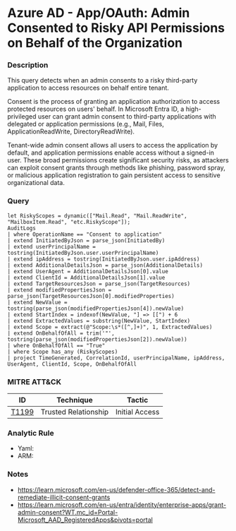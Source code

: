 # Azure AD - App/OAuth: Admin Consented to Risky API Permissions on Behalf of the Organization

### Description
This query detects when an admin consents to a risky third-party application to access resources on behalf entire tenant.

Consent is the process of granting an application authorization to access protected resources on users' behalf. In Microsoft Entra ID, a high-privileged user can grant admin consent to third-party applications with delegated or application permissions (e.g., Mail, Files, ApplicationReadWrite, DirectoryReadWrite).

Tenant-wide admin consent allows all users to access the application by default, and application permissions enable access without a signed-in user. These broad permissions create significant security risks, as attackers can exploit consent grants through methods like phishing, password spray, or malicious application registration to gain persistent access to sensitive organizational data.

### Query
```kql
let RiskyScopes = dynamic(["Mail.Read", "Mail.ReadWrite", "MailboxItem.Read", "etc.RiskyScope"]);
AuditLogs
| where OperationName == "Consent to application"
| extend InitiatedByJson = parse_json(InitiatedBy)
| extend userPrincipalName = tostring(InitiatedByJson.user.userPrincipalName)
| extend ipAddress = tostring(InitiatedByJson.user.ipAddress)
| extend AdditionalDetailsJson = parse_json(AdditionalDetails)
| extend UserAgent = AdditionalDetailsJson[0].value
| extend ClientId = AdditionalDetailsJson[1].value
| extend TargetResourcesJson = parse_json(TargetResources)
| extend modifiedPropertiesJson = parse_json(TargetResourcesJson[0].modifiedProperties)
| extend NewValue = tostring(parse_json(modifiedPropertiesJson[4]).newValue)
| extend StartIndex = indexof(NewValue, "] => [[") + 6
| extend ExtractedValues = substring(NewValue, StartIndex)
| extend Scope = extract(@"Scope:\s*([^,]+)", 1, ExtractedValues)
| extend OnBehalfOfAll = trim('"', tostring(parse_json(modifiedPropertiesJson[2]).newValue))
| where OnBehalfOfAll == "True"
| where Scope has_any (RiskyScopes)
| project TimeGenerated, CorrelationId, userPrincipalName, ipAddress, UserAgent, ClientId, Scope, OnBehalfOfAll
```

### MITRE ATT&CK
| ID | Technique | Tactic |
|----|-----------|--------|
| [T1199](https://attack.mitre.org/techniques/T1199/) | Trusted Relationship | Initial Access |

### Analytic Rule
- Yaml: []()
- ARM: []()

### Notes
- https://learn.microsoft.com/en-us/defender-office-365/detect-and-remediate-illicit-consent-grants
- https://learn.microsoft.com/en-us/entra/identity/enterprise-apps/grant-admin-consent?WT.mc_id=Portal-Microsoft_AAD_RegisteredApps&pivots=portal